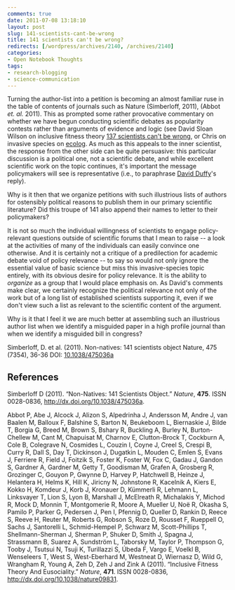 ```yaml
---
comments: true
date: 2011-07-08 13:18:10
layout: post
slug: 141-scientists-cant-be-wrong
title: 141 scientists can't be wrong?
redirects: [/wordpress/archives/2140, /archives/2140]
categories:
- Open Notebook Thoughts
tags:
- research-blogging
- science-communication
---
```


Turning the author-list into a petition is becoming an almost familiar ruse in the table of contents of journals such as Nature (Simberloff, 2011), (Abbot _et. al._ 2011).  This as prompted some rather provocative commentary on whether we have begun conducting scientific debates as popularity contests rather than arguments of evidence and logic (see David Sloan Wilson on inclusive fitness theory [137 scientists can't be wrong](http://scienceblogs.com/evolution/2011/03/139_co-authors_cant_be_wrong--.php), or Chris on invasive species on [ecolog](https://listserv.umd.edu/cgi-bin/wa?A2=ind1107a&L=ecolog-l&P=4347).  As much as this appeals to the inner scientist, the response from the other side can be quite persuasive: this particular discussion is a political one, not a scientific debate, and while excellent scientific work on the topic continues, it's important the message policymakers will see is representative (i.e., to paraphrase [David Duffy](https://listserv.umd.edu/cgi-bin/wa?A2=ind1107a&L=ecolog-l&P=4764)'s reply).  

Why is it then that we organize petitions with such illustrious lists of authors for ostensibly political reasons to publish them in our primary scientific literature?  Did this troupe of 141 also append their names to letter to their policymakers?  

It is not so much the individual willingness of scientists to engage policy-relevant questions outside of scientific forums that I mean to raise -- a look at the activities of many of the individuals can easily convince one otherwise.  And it is certainly not a critique of a predilection for academic debate void of policy relevance -- to say so would not only ignore the essential value of basic science but miss this invasive-species topic entirely, with its obvious desire for policy relevance. It is the ability to _organize_ as a group that I would place emphasis on.  As David's comments make clear, we certainly recognize the political relevance not only of the work but of a long list of established scientists supporting it, even if we don't view such a list as relevant to the scientific content of the argument.  

Why is it that I feel it we are much better at assembling such an illustrious author list when we identify a misguided paper in a high profile journal than when we identify a misguided bill in congress?


Simberloff, D. et al. (2011). Non-natives: 141 scientists object Nature, 475 (7354), 36-36 DOI: [10.1038/475036a](http://dx.doi.org/10.1038/475036a)
## References

<p>Simberloff D (2011).
&ldquo;Non-Natives: 141 Scientists Object.&rdquo;
<EM>Nature</EM>, <B>475</B>.
ISSN 0028-0836, <a href="http://dx.doi.org/10.1038/475036a">http://dx.doi.org/10.1038/475036a</a>.
<p>Abbot P, Abe J, Alcock J, Alizon S, Alpedrinha J, Andersson M, Andre J, van Baalen M, Balloux F, Balshine S, Barton N, Beukeboom L, Biernaskie J, Bilde T, Borgia G, Breed M, Brown S, Bshary R, Buckling A, Burley N, Burton-Chellew M, Cant M, Chapuisat M, Charnov E, Clutton-Brock T, Cockburn A, Cole B, Colegrave N, Cosmides L, Couzin I, Coyne J, Creel S, Crespi B, Curry R, Dall S, Day T, Dickinson J, Dugatkin L, Mouden C, Emlen S, Evans J, Ferriere R, Field J, Foitzik S, Foster K, Foster W, Fox C, Gadau J, Gandon S, Gardner A, Gardner M, Getty T, Goodisman M, Grafen A, Grosberg R, Grozinger C, Gouyon P, Gwynne D, Harvey P, Hatchwell B, Heinze J, Helantera H, Helms K, Hill K, Jiricny N, Johnstone R, Kacelnik A, Kiers E, Kokko H, Komdeur J, Korb J, Kronauer D, Kümmerli R, Lehmann L, Linksvayer T, Lion S, Lyon B, Marshall J, McElreath R, Michalakis Y, Michod R, Mock D, Monnin T, Montgomerie R, Moore A, Mueller U, Noë R, Okasha S, Pamilo P, Parker G, Pedersen J, Pen I, Pfennig D, Queller D, Rankin D, Reece S, Reeve H, Reuter M, Roberts G, Robson S, Roze D, Rousset F, Rueppell O, Sachs J, Santorelli L, Schmid-Hempel P, Schwarz M, Scott-Phillips T, Shellmann-Sherman J, Sherman P, Shuker D, Smith J, Spagna J, Strassmann B, Suarez A, Sundström L, Taborsky M, Taylor P, Thompson G, Tooby J, Tsutsui N, Tsuji K, Turillazzi S, Úbeda F, Vargo E, Voelkl B, Wenseleers T, West S, West-Eberhard M, Westneat D, Wiernasz D, Wild G, Wrangham R, Young A, Zeh D, Zeh J and Zink A (2011).
&ldquo;Inclusive Fitness Theory And Eusociality.&rdquo;
<EM>Nature</EM>, <B>471</B>.
ISSN 0028-0836, <a href="http://dx.doi.org/10.1038/nature09831">http://dx.doi.org/10.1038/nature09831</a>.
